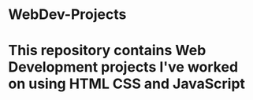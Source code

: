 # WebDev-Projects
# This repository contains Web Development projects I've worked on using HTML CSS and JavaScript
